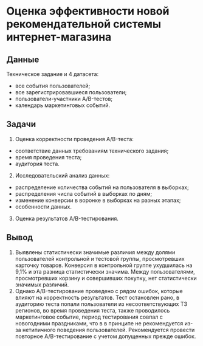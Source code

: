 # Оценка эффективности новой рекомендательной системы интернет-магазина

## Данные
Техническое задание и 4 датасета:
- все события пользователей;
- все зарегистрировавшиеся пользователи;
- пользователи-участники A/B-тестов;
- календарь маркетинговых событий.

## Задачи
1. Оценка корректности проведения A/B-теста:
- соответствие данных требованиям технического задания;
- время проведения теста;
- аудитория теста.
2. Исследовательский анализ данных:
- распределение количества событий на пользователя в выборках;
- распределения числа событий в выборках по дням;
- изменение конверсии в воронке в выборках на разных этапах;
- особенности данных.
3. Оценка результатов A/B-тестирования.

## Вывод
1. Выявлены статистически значимые различия между долями пользователей контрольной и тестовой группы, просмотревших карточку товаров. Конверсия в контрольной группе ухудшилась на 9,1% и эта разница статистически значима. Между пользователями, просмотревших корзину и совершивших покупку, нет статистически значимых различий.
2. Однако A/B-тестирование проведено с рядом ошибок, которые влияют на корректность результатов. Тест остановлен рано, в аудиторию теста попали пользователи из несоответствующих ТЗ регионов, во время проведения теста, также проводилось маркетинговое событие, период тестирования совпал с новогодними праздниками, что в в принципе не рекомендуется из-за нетипичного поведения пользователей. Рекомендуется провести повторное A/B-тестирование с учетом допущенных прежде ошибок.
